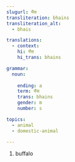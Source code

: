 ```yaml
---
slugurl: भैंस
transliteration: bhains
transliteration_alt:
  - bhais

translations:
  - context:
    hi: भैंस
    hi_trans: bhains

grammar: 
  noun:
     
    ending: a
    term: भैंस
    trans: bhains
    gender: m
    number: s

topics:
  - animal
  - domestic-animal

---
```


<word-pos pos="noun">

<word-meaning>

1. buffalo

</word-meaning>

<noun-decl :grammar="grammar" ></noun-decl>

</word-pos>
